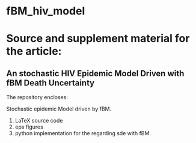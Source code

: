 # fBM_hiv_model
Source and supplement material for the article: 
==============================================

**An stochastic HIV Epidemic Model Driven with fBM Death Uncertainty**
----------------------------------------------



The repository encloses:

Stochastic epidemic Model driven by fBM.

1. LaTeX source code
2. eps figures
3. python implementation for the regarding sde with fBM.